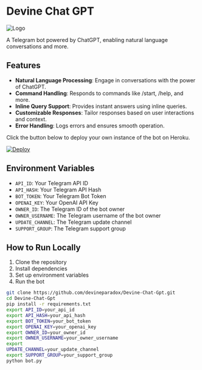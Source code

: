 # Devine Chat GPT

![Logo](https://telegra.ph//file/44f9c0b5f1afbf934c078.jpg)

A Telegram bot powered by ChatGPT, enabling natural language conversations and more.

## Features

- **Natural Language Processing**: Engage in conversations with the power of ChatGPT.
- **Command Handling**: Responds to commands like /start, /help, and more.
- **Inline Query Support**: Provides instant answers using inline queries.
- **Customizable Responses**: Tailor responses based on user interactions and context.
- **Error Handling**: Logs errors and ensures smooth operation.

Click the button below to deploy your own instance of the bot on Heroku.

[![Deploy](https://www.herokucdn.com/deploy/button.svg)](https://heroku.com/deploy?template=https://github.com/devineparadox/Devine-Chat-Gpt)

## Environment Variables

- `API_ID`: Your Telegram API ID
- `API_HASH`: Your Telegram API Hash
- `BOT_TOKEN`: Your Telegram Bot Token
- `OPENAI_KEY`: Your OpenAI API Key
- `OWNER_ID`: The Telegram ID of the bot owner
- `OWNER_USERNAME`: The Telegram username of the bot owner
- `UPDATE_CHANNEL`: The Telegram update channel
- `SUPPORT_GROUP`: The Telegram support group

## How to Run Locally

1. Clone the repository
2. Install dependencies
3. Set up environment variables
4. Run the bot

```bash
git clone https://github.com/devineparadox/Devine-Chat-Gpt.git
cd Devine-Chat-Gpt
pip install -r requirements.txt
export API_ID=your_api_id
export API_HASH=your_api_hash
export BOT_TOKEN=your_bot_token
export OPENAI_KEY=your_openai_key
export OWNER_ID=your_owner_id
export OWNER_USERNAME=your_owner_username
export
UPDATE_CHANNEL=your_update_channel
export SUPPORT_GROUP=your_support_group
python bot.py

